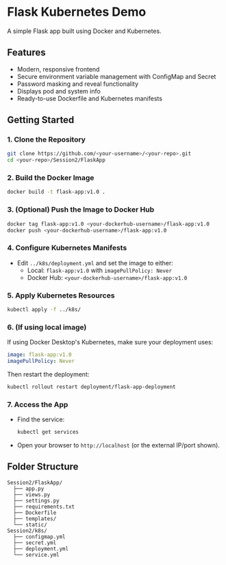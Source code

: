 # Flask Kubernetes Demo

A simple Flask app built using Docker and Kubernetes.

## Features
- Modern, responsive frontend
- Secure environment variable management with ConfigMap and Secret
- Password masking and reveal functionality
- Displays pod and system info
- Ready-to-use Dockerfile and Kubernetes manifests

## Getting Started

### 1. Clone the Repository
```bash
git clone https://github.com/<your-username>/<your-repo>.git
cd <your-repo>/Session2/FlaskApp
```

### 2. Build the Docker Image
```bash
docker build -t flask-app:v1.0 .
```

### 3. (Optional) Push the Image to Docker Hub
```bash
docker tag flask-app:v1.0 <your-dockerhub-username>/flask-app:v1.0
docker push <your-dockerhub-username>/flask-app:v1.0
```

### 4. Configure Kubernetes Manifests
- Edit `../k8s/deployment.yml` and set the image to either:
  - Local: `flask-app:v1.0` with `imagePullPolicy: Never`
  - Docker Hub: `<your-dockerhub-username>/flask-app:v1.0`

### 5. Apply Kubernetes Resources
```bash
kubectl apply -f ../k8s/
```

### 6. (If using local image)
If using Docker Desktop's Kubernetes, make sure your deployment uses:
```yaml
image: flask-app:v1.0
imagePullPolicy: Never
```
Then restart the deployment:
```bash
kubectl rollout restart deployment/flask-app-deployment
```

### 7. Access the App
- Find the service:
  ```bash
  kubectl get services
  ```
- Open your browser to `http://localhost` (or the external IP/port shown).

## Folder Structure
```
Session2/FlaskApp/
  ├── app.py
  ├── views.py
  ├── settings.py
  ├── requirements.txt
  ├── Dockerfile
  ├── templates/
  └── static/
Session2/k8s/
  ├── configmap.yml
  ├── secret.yml
  ├── deployment.yml
  └── service.yml
```
